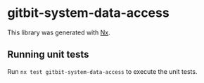 # gitbit-system-data-access

This library was generated with [Nx](https://nx.dev).

## Running unit tests

Run `nx test gitbit-system-data-access` to execute the unit tests.
